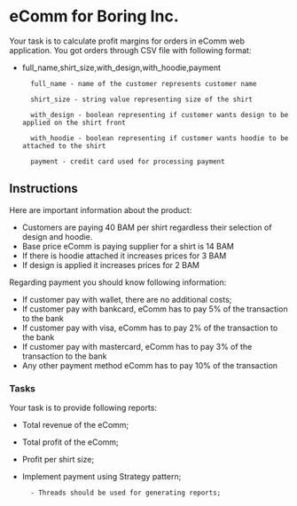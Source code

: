 
# eComm for Boring Inc.
Your task is to calculate profit margins for orders in eComm web application. You got orders through CSV file with following format:

- full_name,shirt_size,with_design,with_hoodie,payment



        full_name - name of the customer represents customer name

        shirt_size - string value representing size of the shirt

        with_design - boolean representing if customer wants design to be applied on the shirt front

        with_hoodie - boolean representing if customer wants hoodie to be attached to the shirt

        payment - credit card used for processing payment

## Instructions
Here are important information about the product:

- Customers are paying 40 BAM per shirt regardless their selection of design and hoodie.
- Base price eComm is paying supplier for a shirt is 14 BAM
- If there is hoodie attached it increases prices for 3 BAM
- If design is applied it increases prices for 2 BAM


Regarding payment you should know following information:

- If customer pay with wallet, there are no additional costs;
- If customer pay with bankcard, eComm has to pay 5% of the transaction to the bank
- If customer pay with visa, eComm has to pay 2% of the transaction to the bank
- If customer pay with mastercard, eComm has to pay 3% of the transaction to the bank
- Any other payment method eComm has to pay 10% of the transaction



### Tasks
Your task is to provide following reports:

- Total revenue of the eComm;
- Total profit of the eComm;
- Profit per shirt size;
- Implement payment using Strategy pattern;


        - Threads should be used for generating reports;
